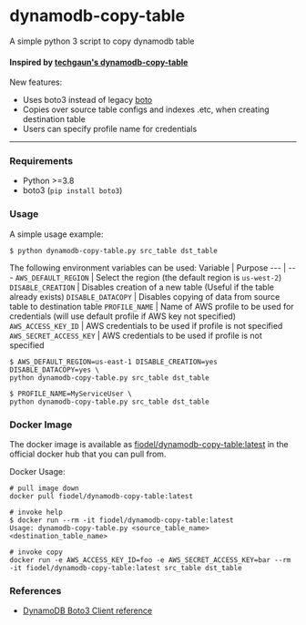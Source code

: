 # dynamodb-copy-table
A simple python 3 script to copy dynamodb table

#### Inspired by [techgaun's dynamodb-copy-table](https://github.com/techgaun/dynamodb-copy-table)

New features:
* Uses boto3 instead of legacy [boto](https://github.com/boto/boto?tab=readme-ov-file#deprecation-notice)
* Copies over source table configs and indexes .etc, when creating destination table
* Users can specify profile name for credentials

---

### Requirements

- Python >=3.8
- boto3 (`pip install boto3`)

### Usage

A simple usage example:

```shell
$ python dynamodb-copy-table.py src_table dst_table
```

The following environment variables can be used:
Variable | Purpose
--- | ---
`AWS_DEFAULT_REGION` | Select the region (the default region is `us-west-2`)
`DISABLE_CREATION` | Disables creation of a new table (Useful if the table already exists)
`DISABLE_DATACOPY` | Disables copying of data from source table to destination table
`PROFILE_NAME` | Name of AWS profile to be used for credentials (will use default profile if AWS key not specified)
`AWS_ACCESS_KEY_ID` | AWS credentials to be used if profile is not specified
`AWS_SECRET_ACCESS_KEY` | AWS credentials to be used if profile is not specified

```shell
$ AWS_DEFAULT_REGION=us-east-1 DISABLE_CREATION=yes DISABLE_DATACOPY=yes \
python dynamodb-copy-table.py src_table dst_table
```

```shell
$ PROFILE_NAME=MyServiceUser \
python dynamodb-copy-table.py src_table dst_table
```

### Docker Image

The docker image is available as [fiodel/dynamodb-copy-table:latest](https://hub.docker.com/r/fiodel/dynamodb-copy-table)
in the official docker hub that you can pull from.

Docker Usage:

```shell
# pull image down
docker pull fiodel/dynamodb-copy-table:latest

# invoke help
$ docker run --rm -it fiodel/dynamodb-copy-table:latest
Usage: dynamodb-copy-table.py <source_table_name> <destination_table_name>

# invoke copy
docker run -e AWS_ACCESS_KEY_ID=foo -e AWS_SECRET_ACCESS_KEY=bar --rm -it fiodel/dynamodb-copy-table:latest src_table dst_table
```

### References

- [DynamoDB Boto3 Client reference](https://boto3.amazonaws.com/v1/documentation/api/latest/reference/services/dynamodb.html)
